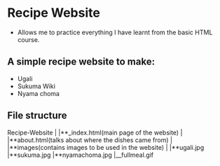 # Recipe Website

- Allows me to practice everything I have learnt from the basic HTML course.

## A simple recipe website to make:

- Ugali
- Sukuma Wiki
- Nyama choma

## File structure

Recipe-Website
|
|**\_index.html(main page of the website)
|
|**about.html(talks about where the dishes came from)
|
|**images(contains images to be used in the website)
|
|**ugali.jpg
|**sukuma.jpg
|**nyamachoma.jpg
|\_\_fullmeal.gif

